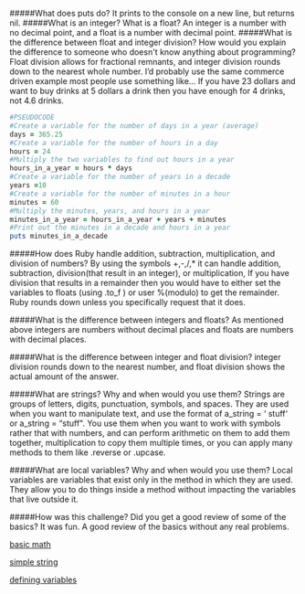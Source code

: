 #####What does puts do?
It prints to the console on a new line, but returns nil.
#####What is an integer? What is a float?
An integer is a number with no decimal point, and a float is a number with decimal point.
#####What is the difference between float and integer division? How would you explain the difference to someone who doesn't know anything about programming?
Float division allows for fractional remnants, and integer division rounds down to the nearest whole number.  I’d probably use the same commerce driven example most people use something like... If you have 23 dollars and want to buy drinks at 5 dollars a drink then you have enough for 4 drinks, not 4.6 drinks.
```ruby
#PSEUDOCODE
#Create a variable for the number of days in a year (average)
days = 365.25
#Create a variable for the number of hours in a day
hours = 24
#Multiply the two variables to find out hours in a year
hours_in_a_year = hours * days
#Create a variable for the number of years in a decade
years =10
#Create a variable for the number of minutes in a hour
minutes = 60
#Multiply the minutes, years, and hours in a year
minutes_in_a_year = hours_in_a_year + years + minutes
#Print out the minutes in a decade and hours in a year
puts minutes_in_a_decade
```


#####How does Ruby handle addition, subtraction, multiplication, and division of numbers?
By using the symbols +,-,/,* it can handle addition, subtraction, division(that result in an integer), or multiplication,  If you have division that results in a remainder then you would have to either set the variables to floats (using .to_f ) or user %(modulo) to get the remainder. Ruby rounds down unless you specifically request that it does.

#####What is the difference between integers and floats?
 As mentioned above integers are numbers without decimal places and floats are numbers with decimal places.

#####What is the difference between integer and float division?
integer division rounds down to the nearest number, and float division shows the actual amount of the answer.

#####What are strings? Why and when would you use them?
Strings are groups of letters, digits, punctuation, symbols, and spaces.  They are used when you want to manipulate text, and use the format of a_string = ‘ stuff‘ or a_string = “stuff". You use them when you want to work with symbols rather that with numbers, and can perform arithmetic on them to add them together, multiplication to copy them multiple times, or you can apply many methods to them like .reverse or .upcase.

#####What are local variables? Why and when would you use them?
 Local variables are variables that exist only in the method in which they are used.  They allow you to do things inside a method without impacting the variables that live outside it.

#####How was this challenge? Did you get a good review of some of the basics?
It was fun.  A good review of the basics without any real problems.

[basic math](basic-math.rb)

[simple string](simple-string.rb)

[defining variables](defining-variables.rb)